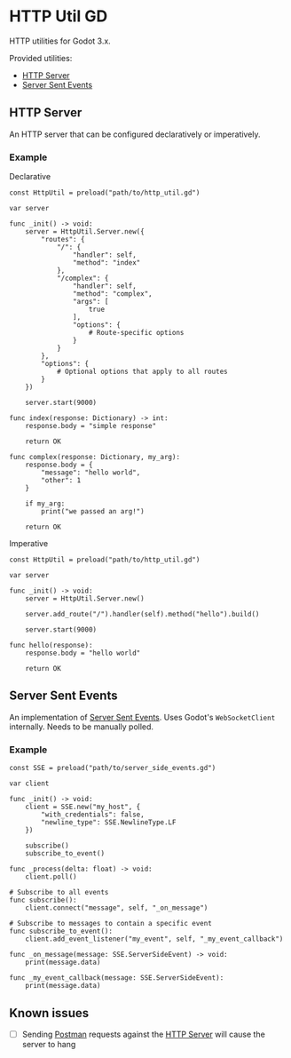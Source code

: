 # HTTP Util GD
HTTP utilities for Godot 3.x.

Provided utilities:
* [HTTP Server](#http-server)
* [Server Sent Events](#server-sent-events)

## HTTP Server
An HTTP server that can be configured declaratively or imperatively.

### Example

Declarative
```GDScript
const HttpUtil = preload("path/to/http_util.gd")

var server

func _init() -> void:
	server = HttpUtil.Server.new({
		"routes": {
			"/": {
				"handler": self,
				"method": "index"
			},
			"/complex": {
				"handler": self,
				"method": "complex",
				"args": [
					true
				],
				"options": {
					# Route-specific options
				}
			}
		},
		"options": {
			# Optional options that apply to all routes
		}
	})
	
	server.start(9000)

func index(response: Dictionary) -> int:
	response.body = "simple response"

	return OK

func complex(response: Dictionary, my_arg):
	response.body = {
		"message": "hello world",
		"other": 1
	}
	
	if my_arg:
		print("we passed an arg!")

	return OK
```

Imperative
```GDScript
const HttpUtil = preload("path/to/http_util.gd")

var server

func _init() -> void:
	server = HttpUtil.Server.new()
	
	server.add_route("/").handler(self).method("hello").build()
	
	server.start(9000)
	
func hello(response):
	response.body = "hello world"

	return OK
```

## Server Sent Events
An implementation of [Server Sent Events](https://developer.mozilla.org/en-US/docs/Web/API/Server-sent_events). Uses Godot's `WebSocketClient` internally.
Needs to be manually polled.

### Example

```GDScript
const SSE = preload("path/to/server_side_events.gd")

var client

func _init() -> void:
	client = SSE.new("my_host", {
		"with_credentials": false,
		"newline_type": SSE.NewlineType.LF
	})
	
	subscribe()
	subscribe_to_event()

func _process(delta: float) -> void:
	client.poll()

# Subscribe to all events
func subscribe():
	client.connect("message", self, "_on_message")

# Subscribe to messages to contain a specific event
func subscribe_to_event():
	client.add_event_listener("my_event", self, "_my_event_callback")

func _on_message(message: SSE.ServerSideEvent) -> void:
	print(message.data)

func _my_event_callback(message: SSE.ServerSideEvent):
	print(message.data)
```

## Known issues
- [ ] Sending [Postman](https://www.postman.com/) requests against the [HTTP Server](#http-server) will cause the server to hang
